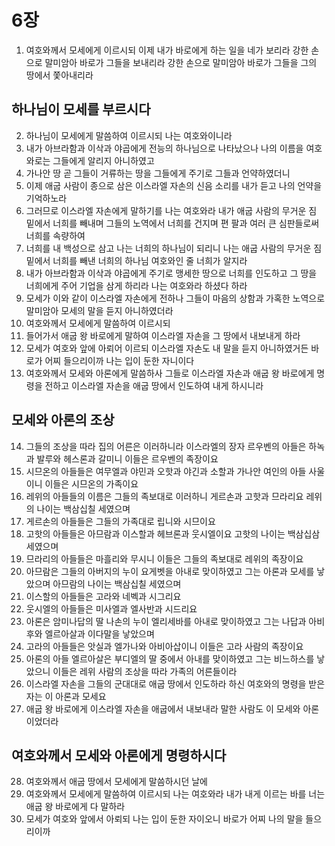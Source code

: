 # 6장

1. 여호와께서 모세에게 이르시되 이제 내가 바로에게 하는 일을 네가 보리라 강한 손으로 말미암아 바로가 그들을 보내리라 강한 손으로 말미암아 바로가 그들을 그의 땅에서 쫓아내리라

## 하나님이 모세를 부르시다
2. 하나님이 모세에게 말씀하여 이르시되 나는 여호와이니라
3. 내가 아브라함과 이삭과 야곱에게 전능의 하나님으로 나타났으나 나의 이름을 여호와로는 그들에게 알리지 아니하였고
4. 가나안 땅 곧 그들이 거류하는 땅을 그들에게 주기로 그들과 언약하였더니
5. 이제 애굽 사람이 종으로 삼은 이스라엘 자손의 신음 소리를 내가 듣고 나의 언약을 기억하노라
6. 그러므로 이스라엘 자손에게 말하기를 나는 여호와라 내가 애굽 사람의 무거운 짐 밑에서 너희를 빼내며 그들의 노역에서 너희를 건지며 편 팔과 여러 큰 심판들로써 너희를 속량하여
7. 너희를 내 백성으로 삼고 나는 너희의 하나님이 되리니 나는 애굽 사람의 무거운 짐 밑에서 너희를 빼낸 너희의 하나님 여호와인 줄 너희가 알지라
8. 내가 아브라함과 이삭과 야곱에게 주기로 맹세한 땅으로 너희를 인도하고 그 땅을 너희에게 주어 기업을 삼게 하리라 나는 여호와라 하셨다 하라
9. 모세가 이와 같이 이스라엘 자손에게 전하나 그들이 마음의 상함과 가혹한 노역으로 말미암아 모세의 말을 듣지 아니하였더라
10. 여호와께서 모세에게 말씀하여 이르시되
11. 들어가서 애굽 왕 바로에게 말하여 이스라엘 자손을 그 땅에서 내보내게 하라
12. 모세가 여호와 앞에 아뢰어 이르되 이스라엘 자손도 내 말을 듣지 아니하였거든 바로가 어찌 들으리이까 나는 입이 둔한 자니이다
13. 여호와께서 모세와 아론에게 말씀하사 그들로 이스라엘 자손과 애굽 왕 바로에게 명령을 전하고 이스라엘 자손을 애굽 땅에서 인도하여 내게 하시니라

## 모세와 아론의 조상
14. 그들의 조상을 따라 집의 어른은 이러하니라 이스라엘의 장자 르우벤의 아들은 하녹과 발루와 헤스론과 갈미니 이들은 르우벤의 족장이요
15. 시므온의 아들들은 여무엘과 야민과 오핫과 야긴과 소할과 가나안 여인의 아들 사울이니 이들은 시므온의 가족이요
16. 레위의 아들들의 이름은 그들의 족보대로 이러하니 게르손과 고핫과 므라리요 레위의 나이는 백삼십칠 세였으며
17. 게르손의 아들들은 그들의 가족대로 립니와 시므이요
18. 고핫의 아들들은 아므람과 이스할과 헤브론과 웃시엘이요 고핫의 나이는 백삼십삼 세였으며
19. 므라리의 아들들은 마흘리와 무시니 이들은 그들의 족보대로 레위의 족장이요
20. 아므람은 그들의 아버지의 누이 요게벳을 아내로 맞이하였고 그는 아론과 모세를 낳았으며 아므람의 나이는 백삼십칠 세였으며
21. 이스할의 아들들은 고라와 네벡과 시그리요
22. 웃시엘의 아들들은 미사엘과 엘사반과 시드리요
23. 아론은 암미나답의 딸 나손의 누이 엘리세바를 아내로 맞이하였고 그는 나답과 아비후와 엘르아살과 이다말을 낳았으며
24. 고라의 아들들은 앗실과 엘가나와 아비아삽이니 이들은 고라 사람의 족장이요
25. 아론의 아들 엘르아살은 부디엘의 딸 중에서 아내를 맞이하였고 그는 비느하스를 낳았으니 이들은 레위 사람의 조상을 따라 가족의 어른들이라
26. 이스라엘 자손을 그들의 군대대로 애굽 땅에서 인도하라 하신 여호와의 명령을 받은 자는 이 아론과 모세요
27. 애굽 왕 바로에게 이스라엘 자손을 애굽에서 내보내라 말한 사람도 이 모세와 아론이었더라

## 여호와께서 모세와 아론에게 명령하시다
28. 여호와께서 애굽 땅에서 모세에게 말씀하시던 날에
29. 여호와께서 모세에게 말씀하여 이르시되 나는 여호와라 내가 내게 이르는 바를 너는 애굽 왕 바로에게 다 말하라
30. 모세가 여호와 앞에서 아뢰되 나는 입이 둔한 자이오니 바로가 어찌 나의 말을 들으리이까